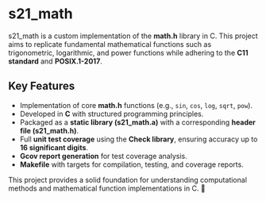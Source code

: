 # s21_math  

s21_math is a custom implementation of the **math.h** library in C. This project aims to replicate fundamental mathematical functions such as trigonometric, logarithmic, and power functions while adhering to the **C11 standard** and **POSIX.1-2017**.  

## Key Features  
- Implementation of core **math.h** functions (e.g., `sin`, `cos`, `log`, `sqrt`, `pow`).  
- Developed in **C** with structured programming principles.  
- Packaged as a **static library (s21_math.a)** with a corresponding **header file (s21_math.h)**.  
- Full **unit test coverage** using the **Check library**, ensuring accuracy up to **16 significant digits**.  
- **Gcov report generation** for test coverage analysis.  
- **Makefile** with targets for compilation, testing, and coverage reports.  

This project provides a solid foundation for understanding computational methods and mathematical function implementations in C. 🚀  